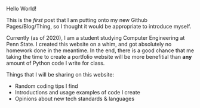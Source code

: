 Hello World!

This is the *first* post that I am putting onto my new Github Pages/Blog/Thing, so I thought it would be appropriate to introduce myself.

Currently (as of 2020), I am a student studying Computer Engineering at Penn State. I created this website on a whim, and got absolutely no homework done in the meantime. In the end, there is a good chance that me taking the time to create a portfolio website will be more benefitial than **any** amount of Python code I write for class.

Things that I will be sharing on this website:
- Random coding tips I find
- Introductions and usage examples of code I create
- Opinions about new tech standards & languages